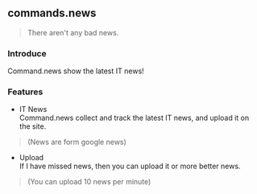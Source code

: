 ## commands.news  
> There aren't any bad news.  

### Introduce  
Command.news show the latest IT news!  
### Features
- IT News  
Command.news collect and track the latest IT news, and upload it on the site. 
> (News are form google news) 
- Upload  
If I have missed news, then you can upload it or more better news.  
> (You can upload 10 news per minute)